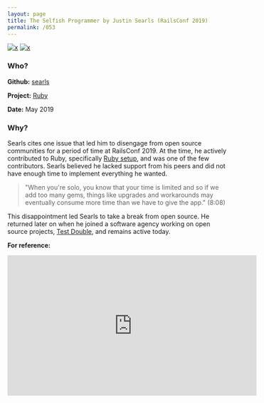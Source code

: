 ```yaml
---
layout: page
title: The Selfish Programmer by Justin Searls (RailsConf 2019)
permalink: /053
---
```


[![x](https://img.shields.io/badge/-Not%20Enough%20Time%20(Internal)-darkblue)](/#NETI) [![x](https://img.shields.io/badge/-Lack%20of%20Support-e2062c)](/#LOS) 

### Who?

**Github:** [searls](https://github.com/searls)

**Project:** [Ruby](https://github.com/ruby)

**Date:** May 2019

### Why?

Searls cites one issue that led him to disengage from open source communities for a period of time at RailsConf 2019. At the time, he actively contributed to Ruby, specifically [Ruby setup](https://github.com/ruby/setup-ruby), and was one of the few contributors. Searls believed he lacked support from his peers and did not have enough time to implement everything he wanted.

> "When you're solo, you know that your time is limited and so if we add too many gems, things like upgrades and workarounds may eventually consume more time than we have to give the app." (8:08)

This disappointment led Searls to take a break from open source. He returned later on when he joined a software agency working on open source projects, [Test Double](https://github.com/testdouble), and remains active today.

**For reference:**

<iframe width="560" height="315" src="https://www.youtube.com/embed/k5thkp4ZXSI?start=488" title="YouTube video player" frameborder="0" allow="accelerometer; autoplay; clipboard-write; encrypted-media; gyroscope; picture-in-picture" allowfullscreen></iframe>

